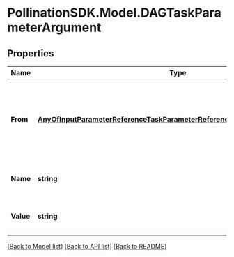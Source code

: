 
# PollinationSDK.Model.DAGTaskParameterArgument

## Properties

Name | Type | Description | Notes
------------ | ------------- | ------------- | -------------
**From** | [**AnyOfInputParameterReferenceTaskParameterReferenceItemParameterReference**](AnyOfInputParameterReferenceTaskParameterReferenceItemParameterReference.md) | The previous task or global workflow variable to pull this argument from | [optional] 
**Name** | **string** | Name of the argument variable | 
**Value** | **string** | The fixed value for this task argument | [optional] 

[[Back to Model list]](../README.md#documentation-for-models)
[[Back to API list]](../README.md#documentation-for-api-endpoints)
[[Back to README]](../README.md)

